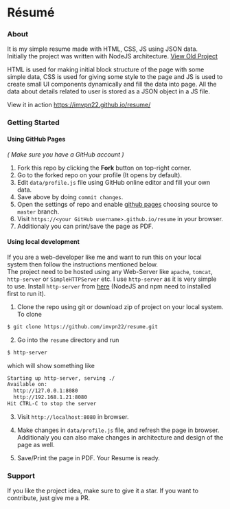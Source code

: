 # Résumé 

### About
It is my simple resume made with HTML, CSS, JS using JSON data.   
Initially the project was written with NodeJS architecture. [View Old Project](https://github.com/methusael13/resume-builder)

HTML is used for making initial block structure of the page with some simple data, CSS is used for giving some style to the page and JS is used to create small UI components dynamically and fill the data into page. All the data about details related to user is stored as a JSON object in a JS file.

View it in action https://imvpn22.github.io/resume/

### Getting Started

#### Using GitHub Pages
_( Make sure you have a GitHub account )_
1. Fork this repo by clicking the **Fork** button on top-right corner.
2. Go to the forked repo on your profile (It opens by default).    
3. Edit `data/profile.js` file using GitHub online editor and fill your own data.
4. Save above by doing `commit changes`.
5. Open the settings of repo and enable [github pages](https://pages.github.com/) choosing source to `master` branch.  
6. Visit `https://<your GitHub username>.github.io/resume` in your browser.  
7. Additionaly you can print/save the page as PDF.  

#### Using local development
If you are a web-developer like me and want to run this on your local system then follow the instructions mentioned below.  
The project need to be hosted using any Web-Server like `apache`, `tomcat`, `http-server` or `SimpleHTTPServer` etc. I use `http-server` as it is very simple to use. Install `http-server` from [here](https://www.npmjs.com/package/http-server) (NodeJS and npm need to installed first to run it).

1. Clone the repo using git or download zip of project on your local system.
To clone
```bash
$ git clone https://github.com/imvpn22/resume.git
```

2. Go into the `resume` directory and run
```bash
$ http-server
```
which will show something like

```bash
Starting up http-server, serving ./
Available on:
  http://127.0.0.1:8080
  http://192.168.1.21:8080
Hit CTRL-C to stop the server
```

3. Visit `http://localhost:8080` in browser.   

4. Make changes in `data/profile.js` file, and refresh the page in browser. Additionaly you can also make changes in architecture and design of the page  as well.

5. Save/Print the page in PDF. Your Resume is ready.


### Support
If you like the project idea, make sure to give it a star. 
If you want to contribute, just give me a PR.



